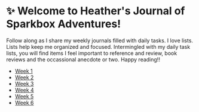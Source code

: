 :sparkles: Welcome to Heather's Journal of Sparkbox Adventures!
===============================================================

Follow along as I share my weekly journals filled with daily tasks. I love lists. Lists help keep me organized and focused. Intermingled with my daily task lists, you will find items I feel important to reference and review, book reviews and the occassional anecdote or two. Happy reading!! 

* [Week 1]
* [Week 2]
* [Week 3]
* [Week 4]
* [Week 5]
* [Week 6]

[Week 1]: https://github.com/heatherdesigns/journals/blob/master/0117-0121.md
[Week 2]: https://github.com/heatherdesigns/journals/blob/master/0122-0128.md
[Week 3]: https://github.com/heatherdesigns/journals/blob/master/0129-0204.md
[Week 4]: https://github.com/heatherdesigns/journals/blob/master/0205-0211.md
[Week 5]: https://github.com/heatherdesigns/journals/blob/master/0212-0218.md
[Week 6]: https://github.com/heatherdesigns/journals/blob/master/0219-0225.md


